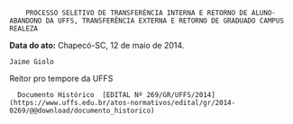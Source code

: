         PROCESSO SELETIVO DE TRANSFERÊNCIA INTERNA E RETORNO DE ALUNO-ABANDONO DA UFFS, TRANSFERÊNCIA EXTERNA E RETORNO DE GRADUADO CAMPUS REALEZA  

   **Data do ato:** Chapecó-SC, 12 de maio de 2014.   
 

    Jaime Giolo   
 Reitor pro tempore da UFFS 

      Documento Histórico  [EDITAL Nº 269/GR/UFFS/2014](https://www.uffs.edu.br/atos-normativos/edital/gr/2014-0269/@@download/documento_historico)     
      